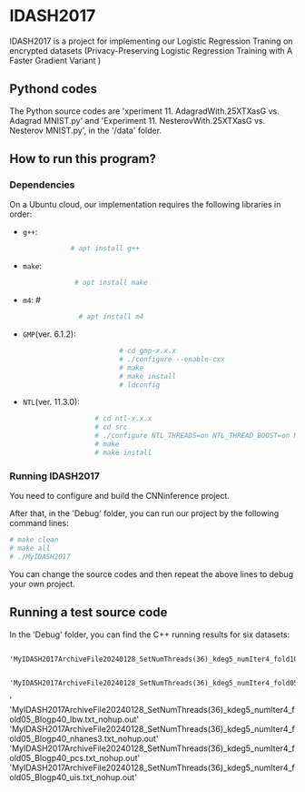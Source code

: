 # IDASH2017

IDASH2017 is a project for implementing our Logistic Regression Traning on  encrypted datasets (Privacy-Preserving Logistic Regression Training with A Faster Gradient Variant )

## Pythond codes 
The Python source codes are 'xperiment 11. AdagradWith.25XTXasG vs. Adagrad MNIST.py' and 'Experiment 11. NesterovWith.25XTXasG vs. Nesterov MNIST.py', in the '/data' folder.

## How to run this program? 

### Dependencies

On a Ubuntu cloud, our implementation requires the following libraries in order:
* `g++`:      
```sh
               # apt install g++ 
```

* `make`:       
```sh
                # apt install make
```

* `m4`: #        
```sh
                 # apt install m4
```

* `GMP`(ver. 6.1.2):      
```sh
                           # cd gmp-x.x.x  
                           # ./configure --enable-cxx  
                           # make
                           # make install
                           # ldconfig
```

* `NTL`(ver. 11.3.0): 
```sh
                     # cd ntl-x.x.x
                     # cd src
                     # ./configure NTL_THREADS=on NTL_THREAD_BOOST=on NTL_EXCEPTIONS=on
                     # make
                     # make install
```

### Running IDASH2017

You need to configure and build the CNNinference project. 

After that, in the 'Debug' folder, you can run our project by the following command lines:

```sh
# make clean
# make all
# ./MyIDASH2017
``` 

You can change the source codes and then repeat the above lines to debug your own project.

## Running a test source code

In the 'Debug' folder, you can find the C++ running results for six datasets:   

        'MyIDASH2017ArchiveFile20240128_SetNumThreads(36)_kdeg5_numIter4_fold10_Blogp40_idash18x1579.txt_nohup.out'  
        
        'MyIDASH2017ArchiveFile20240128_SetNumThreads(36)_kdeg5_numIter4_fold05_Blogp40_edin.txt_nohup.out
'  
        'MyIDASH2017ArchiveFile20240128_SetNumThreads(36)_kdeg5_numIter4_fold05_Blogp40_lbw.txt_nohup.out'  
        'MyIDASH2017ArchiveFile20240128_SetNumThreads(36)_kdeg5_numIter4_fold05_Blogp40_nhanes3.txt_nohup.out'  
        'MyIDASH2017ArchiveFile20240128_SetNumThreads(36)_kdeg5_numIter4_fold05_Blogp40_pcs.txt_nohup.out'  
        'MyIDASH2017ArchiveFile20240128_SetNumThreads(36)_kdeg5_numIter4_fold05_Blogp40_uis.txt_nohup.out'  
  
        
        



            
            
    

